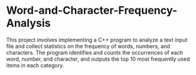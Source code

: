 # Word-and-Character-Frequency-Analysis
This project involves implementing a C++ program to analyze a text input file and collect statistics on the frequency of words, numbers, and characters. The program identifies and counts the occurrences of each word, number, and character, and outputs the top 10 most frequently used items in each category. 
